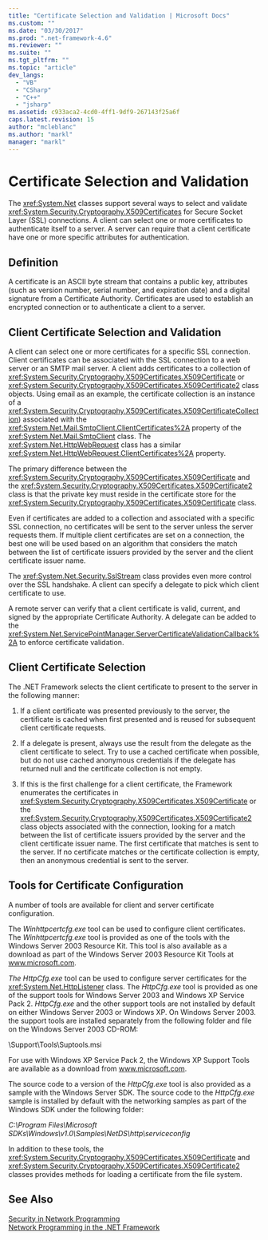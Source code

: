 ```yaml
---
title: "Certificate Selection and Validation | Microsoft Docs"
ms.custom: ""
ms.date: "03/30/2017"
ms.prod: ".net-framework-4.6"
ms.reviewer: ""
ms.suite: ""
ms.tgt_pltfrm: ""
ms.topic: "article"
dev_langs: 
  - "VB"
  - "CSharp"
  - "C++"
  - "jsharp"
ms.assetid: c933aca2-4cd0-4ff1-9df9-267143f25a6f
caps.latest.revision: 15
author: "mcleblanc"
ms.author: "markl"
manager: "markl"
---
```

# Certificate Selection and Validation
The <xref:System.Net> classes support several ways to select and validate <xref:System.Security.Cryptography.X509Certificates> for Secure Socket Layer (SSL) connections. A client can select one or more certificates to authenticate itself to a server. A server can require that a client certificate have one or more specific attributes for authentication.  
  
## Definition  
 A certificate is an ASCII byte stream that contains a public key, attributes (such as version number, serial number, and expiration date) and a digital signature from a Certificate Authority. Certificates are used to establish an encrypted connection or to authenticate a client to a server.  
  
## Client Certificate Selection and Validation  
 A client can select one or more certificates for a specific SSL connection. Client certificates can be associated with the SSL connection to a web server or an SMTP mail server. A client adds certificates to a collection of <xref:System.Security.Cryptography.X509Certificates.X509Certificate> or <xref:System.Security.Cryptography.X509Certificates.X509Certificate2> class objects. Using email as an example, the certificate collection is an instance of a <xref:System.Security.Cryptography.X509Certificates.X509CertificateCollection>) associated with the <xref:System.Net.Mail.SmtpClient.ClientCertificates%2A> property of the <xref:System.Net.Mail.SmtpClient> class. The <xref:System.Net.HttpWebRequest> class has a similar <xref:System.Net.HttpWebRequest.ClientCertificates%2A> property.  
  
 The primary difference between the <xref:System.Security.Cryptography.X509Certificates.X509Certificate> and the <xref:System.Security.Cryptography.X509Certificates.X509Certificate2> class is that the private key must reside in the certificate store for the <xref:System.Security.Cryptography.X509Certificates.X509Certificate> class.  
  
 Even if certificates are added to a collection and associated with a specific SSL connection, no certificates will be sent to the server unless the server requests them. If multiple client certificates are set on a connection, the best one will be used based on an algorithm that considers the match between the list of certificate issuers provided by the server and the client certificate issuer name.  
  
 The <xref:System.Net.Security.SslStream> class provides even more control over the SSL handshake. A client can specify a delegate to pick which client certificate to use.  
  
 A remote server can verify that a client certificate is valid, current, and signed by the appropriate Certificate Authority. A delegate can be added to the <xref:System.Net.ServicePointManager.ServerCertificateValidationCallback%2A> to enforce certificate validation.  
  
## Client Certificate Selection  
 The .NET Framework selects the client certificate to present to the server in the following manner:  
  
1.  If a client certificate was presented previously to the server, the certificate is cached when first presented and is reused for subsequent client certificate requests.  
  
2.  If a delegate is present, always use the result from the delegate as the client certificate to select. Try to use a cached certificate when possible, but do not use cached anonymous credentials if the delegate has returned null and the certificate collection is not empty.  
  
3.  If this is the first challenge for a client certificate, the Framework enumerates the certificates in <xref:System.Security.Cryptography.X509Certificates.X509Certificate> or the <xref:System.Security.Cryptography.X509Certificates.X509Certificate2> class objects associated with the connection, looking for a match between the list of certificate issuers provided by the server and the client certificate issuer name. The first certificate that matches is sent to the server. If no certificate matches or the certificate collection is empty, then an anonymous credential is sent to the server.  
  
## Tools for Certificate Configuration  
 A number of tools are available for client and server certificate configuration.  
  
 The *Winhttpcertcfg.exe* tool can be used to configure client certificates. The *Winhttpcertcfg.exe* tool is provided as one of the tools with the Windows Server 2003 Resource Kit. This tool is also available as a download as part of the Windows Server 2003 Resource Kit Tools at www.microsoft.com.  
  
 *The HttpCfg.exe* tool can be used to configure server certificates for the <xref:System.Net.HttpListener> class. The *HttpCfg.exe* tool is provided as one of the support tools for Windows Server 2003 and Windows XP Service Pack 2. *HttpCfg.exe* and the other support tools are not installed by default on either Windows Server 2003 or Windows XP. On Windows Server 2003. the support tools are installed separately from the following folder and file on the Windows Server 2003 CD-ROM:  
  
 \Support\Tools\Suptools.msi  
  
 For use with Windows XP Service Pack 2, the Windows XP Support Tools are available as a download from www.microsoft.com.  
  
 The source code to a version of the *HttpCfg.exe* tool is also provided as a sample with the Windows Server SDK. The source code to the *HttpCfg.exe* sample is installed by default with the networking samples as part of the Windows SDK under the following folder:  
  
 *C:\Program Files\Microsoft SDKs\Windows\v1.0\Samples\NetDS\http\serviceconfig*  
  
 In addition to these tools, the <xref:System.Security.Cryptography.X509Certificates.X509Certificate> and <xref:System.Security.Cryptography.X509Certificates.X509Certificate2> classes provides methods for loading a certificate from the file system.  
  
## See Also  
 [Security in Network Programming](../../../docs/framework/network-programming/security-in-network-programming.md)   
 [Network Programming in the .NET Framework](../../../docs/framework/network-programming/network-programming.md)